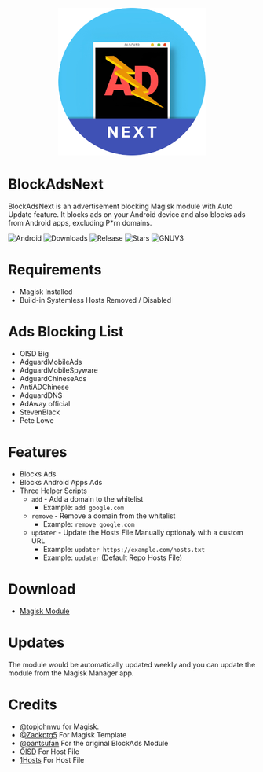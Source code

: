 <p align="center">
  <img src="logo.png" alt="BlockAdsNext" width="300" height="300">
</p>

# BlockAdsNext

BlockAdsNext is an advertisement blocking Magisk module with Auto Update feature. It blocks ads on your Android device and also blocks ads from Android apps, excluding P*rn domains.

![Android](https://img.shields.io/badge/Android-3DDC84?style=for-the-badge&logo=android&logoColor=white)
![Downloads](https://img.shields.io/github/downloads/OodavidsinoO/BlockAdsNext/total?color=green&style=for-the-badge)
![Release](https://img.shields.io/github/v/release/OodavidsinoO/BlockAdsNext?style=for-the-badge)
![Stars](https://img.shields.io/github/stars/OodavidsinoO/BlockAdsNext?style=for-the-badge)
![GNUV3](https://img.shields.io/badge/license-GPLv3-blue?style=for-the-badge)

# Requirements

- Magisk Installed
- Build-in Systemless Hosts Removed / Disabled

# Ads Blocking List

- OISD Big
- AdguardMobileAds
- AdguardMobileSpyware
- AdguardChineseAds
- AntiADChinese
- AdguardDNS
- AdAway official
- StevenBlack
- Pete Lowe

# Features

- Blocks Ads
- Blocks Android Apps Ads
- Three Helper Scripts
  - `add` - Add a domain to the whitelist
    - Example: `add google.com`
  - `remove` - Remove a domain from the whitelist
    - Example: `remove google.com`
  - `updater` - Update the Hosts File Manually optionaly with a custom URL
    - Example: `updater https://example.com/hosts.txt`
    - Example: `updater` (Default Repo Hosts File)

# Download

- [Magisk Module](https://github.com/OodavidsinoO/BlockAdsNext/releases)

# Updates

The module would be automatically updated weekly and you can update the module from the Magisk Manager app.

# Credits

- [@topjohnwu](https://github.com/topjohnwu) for Magisk.
- [@Zackptg5](https://github.com/Zackptg5/MMT-Extended) For Magisk Template
- [@pantsufan](https://github.com/pantsufan/BlockAds) For the original BlockAds Module
- [OISD](https://oisd.nl/) For Host File
- [1Hosts](https://github.com/badmojr/1Hosts) For Host File
